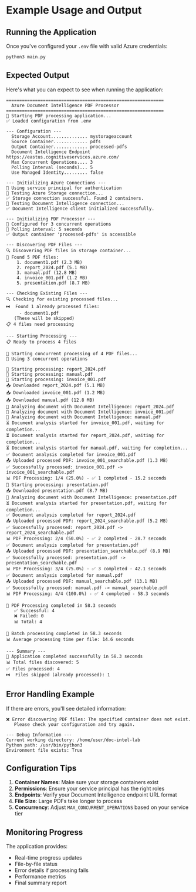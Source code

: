 # Example Usage and Output

## Running the Application

Once you've configured your `.env` file with valid Azure credentials:

```bash
python3 main.py
```

## Expected Output

Here's what you can expect to see when running the application:

```
============================================================
  Azure Document Intelligence PDF Processor
============================================================
🚀 Starting PDF processing application...
✅ Loaded configuration from .env

--- Configuration ---
  Storage Account.............. mystorageaccount
  Source Container............. pdfs
  Output Container............. processed-pdfs
  Document Intelligence Endpoint https://eastus.cognitiveservices.azure.com/
  Max Concurrent Operations.... 3
  Polling Interval (seconds)... 5
  Use Managed Identity......... false

--- Initializing Azure Connections ---
🔐 Using service principal for authentication
🧪 Testing Azure Storage connection...
✅ Storage connection successful. Found 2 containers.
🧪 Testing Document Intelligence connection...
✅ Document Intelligence client initialized successfully.

--- Initializing PDF Processor ---
🔧 Configured for 3 concurrent operations
🔧 Polling interval: 5 seconds
✅ Output container 'processed-pdfs' is accessible

--- Discovering PDF Files ---
🔍 Discovering PDF files in storage container...
📄 Found 5 PDF files:
    1. document1.pdf (2.3 MB)
    2. report_2024.pdf (5.1 MB)
    3. manual.pdf (12.8 MB)
    4. invoice_001.pdf (1.2 MB)
    5. presentation.pdf (8.7 MB)

--- Checking Existing Files ---
🔍 Checking for existing processed files...
⏭️  Found 1 already processed files:
     - document1.pdf
   (These will be skipped)
📋 4 files need processing

--- Starting Processing ---
📋 Ready to process 4 files

🚀 Starting concurrent processing of 4 PDF files...
🔧 Using 3 concurrent operations

🔄 Starting processing: report_2024.pdf
🔄 Starting processing: manual.pdf
🔄 Starting processing: invoice_001.pdf
📥 Downloaded report_2024.pdf (5.1 MB)
📥 Downloaded invoice_001.pdf (1.2 MB)
📥 Downloaded manual.pdf (12.8 MB)
🧠 Analyzing document with Document Intelligence: report_2024.pdf
🧠 Analyzing document with Document Intelligence: invoice_001.pdf
🧠 Analyzing document with Document Intelligence: manual.pdf
⏳ Document analysis started for invoice_001.pdf, waiting for completion...
⏳ Document analysis started for report_2024.pdf, waiting for completion...
⏳ Document analysis started for manual.pdf, waiting for completion...
✅ Document analysis completed for invoice_001.pdf
📤 Uploaded processed PDF: invoice_001_searchable.pdf (1.3 MB)
✅ Successfully processed: invoice_001.pdf -> invoice_001_searchable.pdf
📊 PDF Processing: 1/4 (25.0%) - ✅ 1 completed - 15.2 seconds
🔄 Starting processing: presentation.pdf
📥 Downloaded presentation.pdf (8.7 MB)
🧠 Analyzing document with Document Intelligence: presentation.pdf
⏳ Document analysis started for presentation.pdf, waiting for completion...
✅ Document analysis completed for report_2024.pdf
📤 Uploaded processed PDF: report_2024_searchable.pdf (5.2 MB)
✅ Successfully processed: report_2024.pdf -> report_2024_searchable.pdf
📊 PDF Processing: 2/4 (50.0%) - ✅ 2 completed - 28.7 seconds
✅ Document analysis completed for presentation.pdf
📤 Uploaded processed PDF: presentation_searchable.pdf (8.9 MB)
✅ Successfully processed: presentation.pdf -> presentation_searchable.pdf
📊 PDF Processing: 3/4 (75.0%) - ✅ 3 completed - 42.1 seconds
✅ Document analysis completed for manual.pdf
📤 Uploaded processed PDF: manual_searchable.pdf (13.1 MB)
✅ Successfully processed: manual.pdf -> manual_searchable.pdf
📊 PDF Processing: 4/4 (100.0%) - ✅ 4 completed - 58.3 seconds

🏁 PDF Processing completed in 58.3 seconds
   ✅ Successful: 4
   ❌ Failed: 0
   📊 Total: 4

🎉 Batch processing completed in 58.3 seconds
📊 Average processing time per file: 14.6 seconds

--- Summary ---
🎉 Application completed successfully in 58.3 seconds
📊 Total files discovered: 5
✅ Files processed: 4
⏭️  Files skipped (already processed): 1
```

## Error Handling Example

If there are errors, you'll see detailed information:

```
❌ Error discovering PDF files: The specified container does not exist.
   Please check your configuration and try again.

--- Debug Information ---
Current working directory: /home/user/doc-intel-lab
Python path: /usr/bin/python3
Environment file exists: True
```

## Configuration Tips

1. **Container Names**: Make sure your storage containers exist
2. **Permissions**: Ensure your service principal has the right roles
3. **Endpoints**: Verify your Document Intelligence endpoint URL format
4. **File Size**: Large PDFs take longer to process
5. **Concurrency**: Adjust `MAX_CONCURRENT_OPERATIONS` based on your service tier

## Monitoring Progress

The application provides:
- Real-time progress updates
- File-by-file status
- Error details if processing fails
- Performance metrics
- Final summary report
